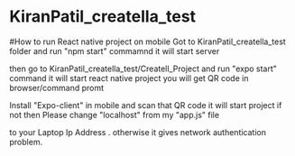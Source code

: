 # KiranPatil_creatella_test

#How to run  React native project on mobile 
Got to KiranPatil_creatella_test folder and run "npm start" commamnd it will start server

then go to KiranPatil_creatella_test/Createll_Project and run "expo start" command it will start react native project you will get QR code in browser/command promt 

Install "Expo-client" in mobile and scan that QR code it will start project if not then Please change "localhost" from my "app.js" file 

to your Laptop Ip Address . otherwise it gives network authentication problem.